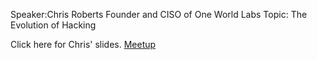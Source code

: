 Speaker:Chris Roberts Founder and CISO of One World Labs Topic: The
Evolution of Hacking

Click here for Chris' slides.
[Meetup](http://www.meetup.com/Denver-OWASP/events/105012802/)